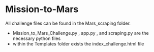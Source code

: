 # Mission-to-Mars

All challenge files can be found in the Mars_scraping folder. 
- Mission_to_Mars_Challenge.py , app.py , and scraping.py are the necessary python files
- within the Templates folder exists the index_challenge.html file
